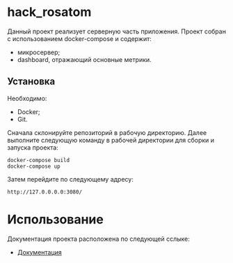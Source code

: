 # hack_rosatom
Данный проект реализует серверную часть приложения. Проект собран с использованием docker-compose и содержит:
- микросервер;
- dashboard, отражающий основные метрики.

## Установка
Необходимо:
- Docker;
- Git.

Сначала склонируйте репозиторий в рабочую директорию. Далее выполните следующую команду в рабочей директории для сборки и запуска проекта:
```
docker-compose build
docker-compose up
```
Затем перейдите по следующему адресу:
```
http://127.0.0.0.0:3080/
```

# Использование
Документация проекта расположена по следующей сслыке:
- [Документация](./server/ENDPOINTS.md)